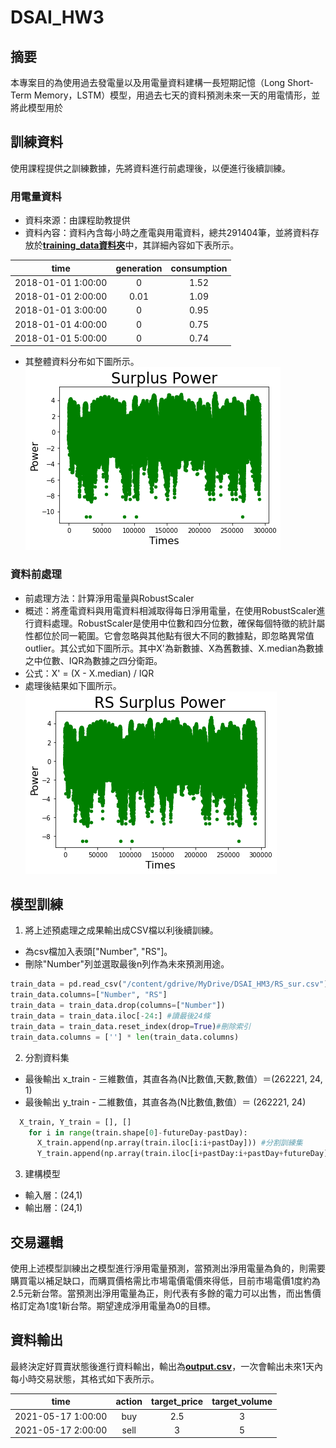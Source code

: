# DSAI_HW3
## 摘要
本專案目的為使用過去發電量以及用電量資料建構一長短期記憶（Long Short-Term Memory，LSTM）模型，用過去七天的資料預測未來一天的用電情形，並將此模型用於

## 訓練資料
使用課程提供之訓練數據，先將資料進行前處理後，以便進行後續訓練。
### 用電量資料
* 資料來源：由課程助教提供
* 資料內容：資料內含每小時之產電與用電資料，總共291404筆，並將資料存放於[**training_data資料夾**](https://github.com/vf19961226/DSAI_HW3/tree/main/training_data)中，其詳細內容如下表所示。

|time|generation|consumption
|:---:|:---:|:---:
|2018-01-01 1:00:00|0|1.52
|2018-01-01 2:00:00|0.01|1.09
|2018-01-01 3:00:00|0|0.95
|2018-01-01 4:00:00|0|0.75
|2018-01-01 5:00:00|0|0.74

* 其整體資料分布如下圖所示。    
![surplus power](https://github.com/vf19961226/DSAI_HW3/blob/main/figure/Surplus_Power.png "surplus power") 
### 資料前處理
* 前處理方法：計算淨用電量與RobustScaler
* 概述：將產電資料與用電資料相減取得每日淨用電量，在使用RobustScaler進行資料處理。RobustScaler是使用中位數和四分位數，確保每個特徵的統計屬性都位於同一範圍。它會忽略與其他點有很大不同的數據點，即忽略異常值outlier。其公式如下圖所示。其中X'為新數據、X為舊數據、X.median為數據之中位數、IQR為數據之四分衛距。
* 公式：X' = (X - X.median) / IQR
* 處理後結果如下圖所示。    
![RS surplus power](https://github.com/vf19961226/DSAI_HW3/blob/main/figure/RS_Surplus_Power.png "RS surplus power")  

## 模型訓練
1. 將上述預處理之成果輸出成CSV檔以利後續訓練。
* 為csv檔加入表頭["Number", "RS"]。
* 刪除"Number"列並選取最後n列作為未來預測用途。
```py
train_data = pd.read_csv("/content/gdrive/MyDrive/DSAI_HM3/RS_sur.csv")
train_data.columns=["Number", "RS"]
train_data = train_data.drop(columns=["Number"])
train_data = train_data.iloc[-24:] #讀最後24條
train_data = train_data.reset_index(drop=True)#刪除索引
train_data.columns = [''] * len(train_data.columns)
```
2. 分割資料集
* 最後輸出 x_train - 三維數值，其直各為(N比數值,天數,數值）＝(262221, 24, 1)
* 最後輸出 y_train - 二維數值，其直各為(N比數值,數值）＝ (262221, 24)
```py
  X_train, Y_train = [], []
    for i in range(train.shape[0]-futureDay-pastDay):
      X_train.append(np.array(train.iloc[i:i+pastDay])) #分割訓練集      
      Y_train.append(np.array(train.iloc[i+pastDay:i+pastDay+futureDay]["RS"])) #分割輸出label
```
3. 建構模型
* 輸入層：(24,1)
* 輸出層：(24,1)


## 交易邏輯
使用上述模型訓練出之模型進行淨用電量預測，當預測出淨用電量為負的，則需要購買電以補足缺口，而購買價格需比市場電價電價來得低，目前市場電價1度約為2.5元新台幣。當預測出淨用電量為正，則代表有多餘的電力可以出售，而出售價格訂定為1度1新台幣。期望達成淨用電量為0的目標。

## 資料輸出
最終決定好買賣狀態後進行資料輸出，輸出為[**output.csv**](https://github.com/vf19961226/DSAI_HW3/blob/main/output.csv)，一次會輸出未來1天內每小時交易狀態，其格式如下表所示。    

|time|action|target_price|target_volume
|:---:|:---:|:---:|:---:
|2021-05-17 1:00:00|buy|2.5|3
|2021-05-17 2:00:00|sell|3|5
